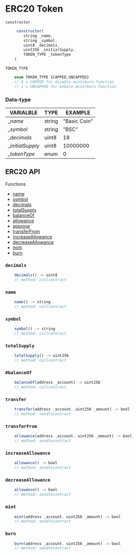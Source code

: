 # ERC20 Token


`constructor`
``` js
     constructor(
        string _name, 
        string _symbol,
        uint8 _decimals,
        uint256 _initialSupply,
        TOKEN_TYPE _tokenType
    )
```

`TOKEN_TYPE`
``` js
    enum TOKEN_TYPE {CAPPED,UNCAPPED}
    // 0 = CAPPED for disable mint/burn function
    // 1 = UNCAPPED for enbale mint/burn function
```

### Data-type 

| VARIALBLE          | TYPE        | EXAMPLE       |
| ------------------ | ----------- | ------------- |
| __name_            | string      | "Basic Coin"  |
| __symbol_          | string      | "BSC"         |
| __decimals_        | uint8       | 18            |
| __initialSupply_   | uint8       | 10000000      |
| __tokenType_       | enum        | 0             |

## ERC20 API
Functions
- [name](#name)
- [symbol](#symbol)
- [decimals](#decimals)
- [totalSupply](#totalSupply)
- [balanceOf](#balanceOf)
- [allowance](#allowance)
- [approve](#approve)
- [transferFrom](#transferFrom)
- [increaseAllowance](#increaseAllowance)
- [decreaseAllowance](#decreaseAllowance)
- [mint](#mint)
- [burn](#burn)

### `decimals`  
``` js
    decimals() -> uint8
    // method: callcontract  
```

### `name`  
``` js
    name() -> string
    // method: callcontract  
```

### `symbol`  
``` js
    symbol() -> string
    // method: callcontract  
```

### `totalSupply`  
``` js
    totalSupply() -> uint256
    // method: callcontract  
```
### `#balanceOf`  
``` js
    balanceOf(address _account) -> uint256
    // method: callcontract  
```

### `transfer`
``` js
    transfer(address _account, uint256 _amount) -> bool
    // method: sendtocontract  
```

### `transferFrom`
``` js
    allowance(address _account, uint256 _amount) -> bool
    // method: sendtocontract  
```

### `increaseAllowance`
``` js
    allowance() -> bool
    // method: sendtocontract  
```

### `decreaseAllowance`
``` js
    allowance() -> bool
    // method: sendtocontract  
```

### `mint`
``` js
    mint(address _account, uint256 _amount) -> bool
    // method: sendtocontract  
```

### `burn`
``` js
    burn(address _account, uint256 _amount) -> bool
    // method: sendtocontract  
```




